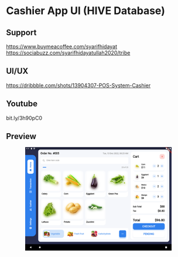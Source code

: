 # Cashier App UI (HIVE Database)

## Support

https://www.buymeacoffee.com/syarifhidayat
https://sociabuzz.com/syarifhidayatullah2020/tribe

## UI/UX

https://dribbble.com/shots/13904307-POS-System-Cashier

## Youtube

bit.ly/3h90pC0

## Preview

<p align="middle">
<img src="assets/previews/Screenshot_1670894756.png" width="400">
</p>
